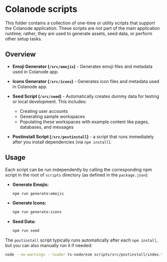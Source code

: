 # Colanode scripts

This folder contains a collection of one-time or utility scripts that support the Colanode application. These scripts are not part of the main application runtime; rather, they are used to generate assets, seed data, or perform other setup tasks.

## Overview

- **Emoji Generator (`/src/emojis`)** - Generates emoji files and metadata used in Colanode app.

- **Icons Generator (`/src/icons`)** - Generates icon files and metadata used in Colanode app.

- **Seed Script (`/src/seed`)** - Automatically creates dummy data for testing or local development. This includes:

  - Creating user accounts
  - Generating sample workspaces
  - Populating these workspaces with example content like pages, databases, and messages

- **Postinstall Script (`/src/postinstall`)** - a script that runs immediately after you install dependencies (via `npm install`).

## Usage

Each script can be run independently by calling the corresponding npm script in the root of `scripts` directory (as defined in the `package.json`):

- **Generate Emojis:**
  ```bash
  npm run generate:emojis
  ```
- **Generate Icons:**
  ```bash
  npm run generate:icons
  ```
- **Seed Data:**
  ```bash
  npm run seed
  ```

The `postinstall` script typically runs automatically after each `npm install`, but you can also manually run it if needed:

```bash
node --no-warnings --loader ts-node/esm scripts/src/postinstall/index.ts
```

